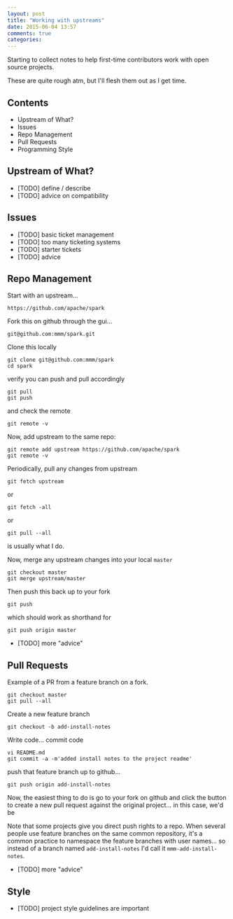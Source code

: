 ```yaml
---
layout: post
title: "Working with upstreams"
date: 2015-06-04 13:57
comments: true
categories: 
---
```


Starting to collect notes to help first-time contributors work with open source
projects.

These are quite rough atm, but I'll flesh them out as I get time.

## Contents

- Upstream of What?
- Issues
- Repo Management
- Pull Requests
- Programming Style

<!--more-->


## Upstream of What?

- [TODO] define / describe
- [TODO] advice on compatibility


## Issues

- [TODO] basic ticket management
- [TODO] too many ticketing systems
- [TODO] starter tickets
- [TODO] advice


## Repo Management

Start with an upstream...

    https://github.com/apache/spark

Fork this on github through the gui...

    git@github.com:mmm/spark.git

Clone this locally

    git clone git@github.com:mmm/spark
    cd spark

verify you can push and pull accordingly

    git pull
    git push

and check the remote

    git remote -v

Now, add upstream to the same repo:

    git remote add upstream https://github.com/apache/spark
    git remote -v

Periodically, pull any changes from upstream

    git fetch upstream

or 

    git fetch -all

or

    git pull --all

is usually what I do.

Now, merge any upstream changes into your local `master`

    git checkout master
    git merge upstream/master

Then push this back up to your fork

    git push 

which should work as shorthand for 

    git push origin master


- [TODO] more "advice"



## Pull Requests

Example of a PR from a feature branch on a fork.

    git checkout master
    git pull --all

Create a new feature branch

    git checkout -b add-install-notes

Write code... commit code

    vi README.md
    git commit -a -m'added install notes to the project readme'
    
push that feature branch up to github...

    git push origin add-install-notes

Now, the easiest thing to do is go to your fork on github
and click the button to create a new pull request against the
original project... in this case, we'd be 



Note that some projects give you direct push rights to a repo.  When several
people use feature branches on the same common repository, it's a common
practice to namespace the feature branches with user names... so instead of a
branch named `add-install-notes` I'd call it `mmm-add-install-notes`.


- [TODO] more "advice"


## Style

- [TODO] project style guidelines are important



